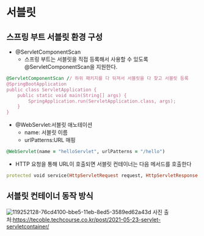 # 서블릿

## 스프링 부트 서블릿 환경 구성
* @ServletComponentScan
  * 스프링 부트는 서블릿을 직접 등록해서 사용할 수 있도록 @ServletComponentScan을 지원한다.

```ruby
@ServletComponentScan // 하위 패키지를 다 뒤져서 서블릿을 다 찾고 서블릿 등록
@SpringBootApplication
public class ServletApplication {
    public static void main(String[] args) {
        SpringApplication.run(ServletApplication.class, args);
    }
}

```
* @WebServlet:서블릿 애노테이션
  * name: 서블릿 이름
  * urlPatterns:URL 매핑
```ruby
@WebServlet(name = "helloServlet", urlPatterns = "/hello")
```
* HTTP 요청을 통해 URL이 호출되면 서블릿 컨테이너는 다음 메서드를 호출한다
```ruby
protected void service(HttpServletRequest request, HttpServletResponse response)
```

## 서블릿 컨테이너 동작 방식

![119252128-76cd4100-bbe5-11eb-8ed5-3589ed62a43d](https://github.com/pbk2312/HTTP/assets/156402683/04bb7762-f789-4d5e-9c9f-a79520f69e27)
사진 출처:https://tecoble.techcourse.co.kr/post/2021-05-23-servlet-servletcontainer/
